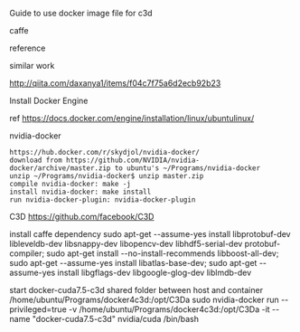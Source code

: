 Guide to use docker image file for c3d

caffe

reference

similar work

  http://qiita.com/daxanya1/items/f04c7f75a6d2ecb92b23
  
Install Docker Engine

  ref https://docs.docker.com/engine/installation/linux/ubuntulinux/
  
nvidia-docker
   
    https://hub.docker.com/r/skydjol/nvidia-docker/
    download from https://github.com/NVIDIA/nvidia-docker/archive/master.zip to ubuntu's ~/Programs/nvidia-docker
    unzip ~/Programs/nvidia-docker$ unzip master.zip
    compile nvidia-docker: make -j
    install nvidia-docker: make install
    run nvidia-docker-plugin: nvidia-docker-plugin 

C3D
https://github.com/facebook/C3D

install caffe dependency
sudo apt-get --assume-yes install libprotobuf-dev libleveldb-dev libsnappy-dev libopencv-dev libhdf5-serial-dev protobuf-compiler; sudo apt-get install --no-install-recommends libboost-all-dev; sudo apt-get --assume-yes install libatlas-base-dev; sudo apt-get --assume-yes install libgflags-dev libgoogle-glog-dev liblmdb-dev

start docker-cuda7.5-c3d
   shared folder between host and container /home/ubuntu/Programs/docker4c3d:/opt/C3Da
sudo nvidia-docker run --privileged=true -v /home/ubuntu/Programs/docker4c3d:/opt/C3Da -it --name "docker-cuda7.5-c3d" nvidia/cuda /bin/bash
